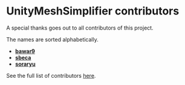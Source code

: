 # UnityMeshSimplifier contributors

A special thanks goes out to all contributors of this project.

The names are sorted alphabetically.

* **[bawar9](https://github.com/bawar9)**
* **[sbeca](https://github.com/sbeca)**
* **[soraryu](https://github.com/soraryu)**

See the full list of contributors [here](https://github.com/Whinarn/UnityMeshSimplifier/graphs/contributors).
